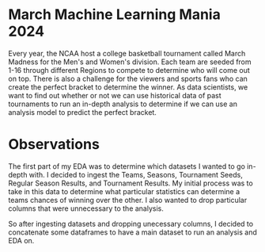# March Machine Learning Mania 2024

Every year, the NCAA host a college basketball tournament called March Madness for the Men's and Women's division. Each team are seeded from 1-16 through different Regions to compete to determine who will come out on top. There is also a challenge for the viewers and sports fans who can create the perfect bracket to determine the winner. As data scientists, we want to find out whether or not we can use historical data of past tournaments to run an in-depth analysis to determine if we can use an analysis model to predict the perfect bracket.

# Observations

The first part of my EDA was to determine which datasets I wanted to go in-depth with. I decided to ingest the Teams, Seasons, Tournament Seeds, Regular Season Results, and Tournament Results. My initial process was to take in this data to determine what particular statistics can determine a teams chances of winning over the other. I also wanted to drop particular columns that were unnecessary to the analysis.

So after ingesting datasets and dropping unecessary columns, I decided to concatenate some dataframes to have a main dataset to run an analysis and EDA on.
